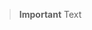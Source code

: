<blockquote class="imp">
<i class="mpcs-quiz-icon"></i> <strong>Important</strong>
Text
</blockquote>